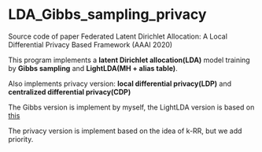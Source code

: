 # LDA_Gibbs_sampling_privacy

Source code of paper Federated Latent Dirichlet Allocation: A Local Differential Privacy Based Framework (AAAI 2020)

This program implements a **latent Dirichlet allocation(LDA)** model training by **Gibbs sampling** and **LightLDA(MH + alias table)**.

Also implements privacy version: **local differential privacy(LDP)** and **centralized differential privacy(CDP)**

The Gibbs version is implement by myself, the LightLDA version is based on [this](https://github.com/nzw0301/lightLDA)

The privacy version is implement based on the idea of k-RR, but we add priority.
